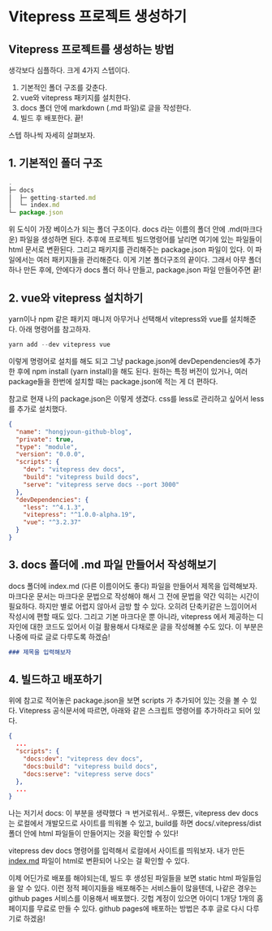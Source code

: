 # Vitepress 프로젝트 생성하기

## Vitepress 프로젝트를 생성하는 방법
생각보다 심플하다. 크게 4가지 스텝이다.

1. 기본적인 폴더 구조를 갖춘다.
2. vue와 vitepress 패키지를 설치한다.
3. docs 폴더 안에 markdown (.md 파일)로 글을 작성한다.
4. 빌드 후 배포한다. 끝!

스텝 하나씩 자세히 살펴보자.

## 1. 기본적인 폴더 구조

```jsx
.
├─ docs
│  ├─ getting-started.md
│  └─ index.md
└─ package.json
```

위 도식이 가장 베이스가 되는 폴더 구조이다. docs 라는 이름의 폴더 안에 .md(마크다운) 파일을 생성하면 된다. 추후에 프로젝트 빌드명령어를 날리면 여기에 있는 파일들이 html 문서로 변환된다. 그리고 패키지를 관리해주는 package.json 파일이 있다. 이 파일에서는 여러 패키지들을 관리해준다. 이게 기본 폴더구조의 끝이다. 그래서 아무 폴더 하나 만든 후에, 안에다가 docs 폴더 하나 만들고, package.json 파일 만들어주면 끝!

## 2. vue와 vitepress 설치하기

yarn이나 npm 같은 패키지 매니저 아무거나 선택해서 vitepress와 vue를 설치해준다. 아래 명령어를 참고하자. 

```jsx
yarn add --dev vitepress vue
```

이렇게 명령어로 설치를 해도 되고 그냥 package.json에 devDependencies에 추가한 후에 npm install (yarn install)을 해도 된다. 원하는 특정 버전이 있거나, 여러 package들을 한번에 설치할 때는 package.json에 적는 게 더 편하다.

참고로 현재 나의 package.json은 이렇게 생겼다. css를 less로 관리하고 싶어서 less를 추가로 설치했다.

```json
{
  "name": "hongjyoun-github-blog",
  "private": true,
  "type": "module",
  "version": "0.0.0",
  "scripts": {
    "dev": "vitepress dev docs",
    "build": "vitepress build docs",
    "serve": "vitepress serve docs --port 3000"
  },
  "devDependencies": {
    "less": "^4.1.3",
    "vitepress": "^1.0.0-alpha.19",
    "vue": "^3.2.37"
  }
}
```

## 3. docs 폴더에 .md 파일 만들어서 작성해보기

docs 폴더에 index.md (다른 이름이어도 좋다) 파일을 만들어서 제목을 입력해보자. 마크다운 문서는 마크다운 문법으로 작성해야 해서 그 전에 문법을 약간 익히는 시간이 필요하다. 하지만 별로 어렵지 않아서 금방 할 수 있다. 오히려 단축키같은 느낌이어서 작성시에 편할 때도 있다. 그리고 기본 마크다운 뿐 아니라, vitepress 에서 제공하는 디자인에 대한 코드도 있어서 이걸 활용해서 다채로운 글을 작성해볼 수도 있다. 이 부분은 나중에 따로 글로 다루도록 하겠슴!

```markdown
### 제목을 입력해보자
```

## 4. 빌드하고 배포하기

위에 참고로 적어놓은 package.json을 보면 scripts 가 추가되어 있는 것을 볼 수 있다. Vitepress 공식문서에 따르면, 아래와 같은 스크립트 명령어를 추가하라고 되어 있다.

```json
{
  ...
  "scripts": {
    "docs:dev": "vitepress dev docs",
    "docs:build": "vitepress build docs",
    "docs:serve": "vitepress serve docs"
  },
  ...
}
```

나는 저기서 docs: 이 부분을 생략했다 ㅋ 번거로워서.. 우쨌든, vitepress dev docs 는 로컬에서 개발모드로 사이트를 띄워볼 수 있고, build를 하면 docs/.vitepress/dist 폴더 안에 html 파일들이 만들어지는 것을 확인할 수 있다!

vitepress dev docs 명령어를 입력해서 로컬에서 사이트를 띄워보자. 내가 만든 [index.md](http://index.md) 파일이 html로 변환되어 나오는 걸 확인할 수 있다.

이제 어딘가로 배포를 해야되는데, 빌드 후 생성된 파일들을 보면 static html 파일들임을 알 수 있다. 이런 정적 페이지들을 배포해주는 서비스들이 많을텐데, 나같은 경우는 github pages 서비스를 이용해서 배포했다. 깃헙 계정이 있으면 아이디 1개당 1개의 홈페이지를 무료로 만들 수 있다. github pages에 배포하는 방법은 추후 글로 다시 다루기로 하겠음!